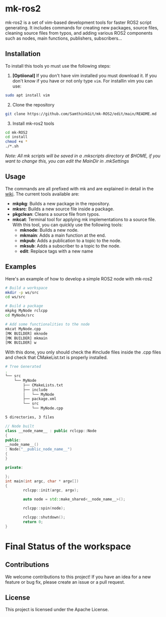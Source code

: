 # mk-ros2
mk-ros2 is a set of vim-based development tools for faster ROS2 script generating. It includes commands for creating new packages, source files, cleaning source files from typos, and adding various ROS2 components such as nodes, main functions, publishers, subscribers...

## Installation
To install this tools yo must use the following steps:

1. **[Optiional]** If you don't have vim installed you must download it. If you don't know if you have or not only type ```vim```. For installin vim you can use:
```bash
sudo apt install vim
```

2. Clone the repository
```bash
git clone https://github.com/SamthinkGit/mk-ROS2/edit/main/README.md
```

3. Install mk-ros2 tools
```bash
cd mk-ROS2
cd install
chmod +x *
./*.sh
```

_Note: All mk scripts will be saved in a .mkscripts directory at $HOME, if you want to change this, you can edit the MainDir in .mkSettings_

## Usage
The commands are all prefixed with mk and are explained in detail in the [wiki](https://github.com/SamthinkGit/mk-ROS2/wiki). The current tools available are:

- **mkpkg**: Builds a new package in the repository.
- **mksrc**: Builds a new source file inside a package.
- **pkgclean**: Cleans a source file from typos.
- **mkcat**: Terminal tool for applying mk implementations to a source file. With this tool, you can quickly use the following tools:
  - **mknode**: Builds a new node.
  - **mkmain**: Adds a main function at the end.
  - **mkpub**: Adds a publication to a topic to the node.
  - **mksub**: Adds a subscriber to a topic to the node.
  - **edit**: Replace tags with a new name
  
## Examples

Here's an example of how to develop a simple ROS2 node with mk-ros2
```bash
# Build a workspace
mkdir -p ws/src
cd ws/src

# Build a package
mkpkg MyNode rclcpp
cd MyNode/src

# Add some functionalities to the node
mkcat MyNode.cpp
[MK BUILDER] mknode
[MK BUILDER] mkmain
[MK BUILDER] w
```

With this done, you only should check the #include files inside the .cpp files and check that CMakeList.txt is properly installed.

```bash
# Tree Generated
.
└── src
    └── MyNode
        ├── CMakeLists.txt
        ├── include
        │   └── MyNode
        ├── package.xml
        └── src
            └── MyNode.cpp

5 directories, 3 files
```
```c++
// Node built
class __node_name__ : public rclcpp::Node
{
public:
__node_name__()
: Node("__public_node_name__")
{
}

private:

};
int main(int argc, char * argv[])
{
        rclcpp::init(argc, argv);

        auto node = std::make_shared<__node_name__>();

        rclcpp::spin(node);

        rclcpp::shutdown();
        return 0;
}
```
# Final Status of the workspace


## Contributions
We welcome contributions to this project! If you have an idea for a new feature or bug fix, please create an issue or a pull request.

## License
This project is licensed under the Apache License.
